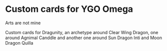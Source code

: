 # Custom cards for YGO Omega
Arts are not mine

Custom cards for Dragunity, an archetype around Clear Wing Dragon, one around Agnimal Canddle and another one around Sun Dragon Inti and Moon Dragon Quilla
